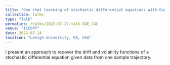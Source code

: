 ```yaml
---
title: "One shot learning of stochastic differential equations with Gaussian processes and computational graph completion.""
collection: talks
type: "Talk"
permalink: /talks/2022-07-27-talk-SDE_CGC
venue: "ICCOPT"
date: 2022-07-14
location: "Lehigh University, PA, USA"
---
```


I present an approach to recover the drift and volatility functions of a stochastic differential equation 
given data from one sample trajectory.




